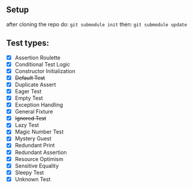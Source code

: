 ## Setup
after cloning the repo do: 
``git submodule init``
then:
``git submodule update``

## Test types:
- [x] Assertion Roulette
- [x] Conditional Test Logic
- [x] Constructor Initialization
- [x] ~~Default Test~~
- [x] Duplicate Assert
- [x] Eager Test
- [x] Empty Test
- [x] Exception Handling
- [x] General Fixture
- [x] ~~Ignored Test~~
- [x] Lazy Test
- [x] Magic Number Test
- [x] Mystery Guest
- [x] Redundant Print
- [x] Redundant Assertion
- [x] Resource Optimism
- [x] Sensitive Equality
- [x] Sleepy Test
- [x] Unknown Test

